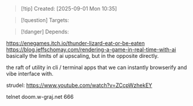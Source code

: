 
>[!tip] Created: [2025-09-01 Mon 10:35]

>[!question] Targets: 

>[!danger] Depends: 

https://enegames.itch.io/thunder-lizard-eat-or-be-eaten
https://blog.jeffschomay.com/rendering-a-game-in-real-time-with-ai
basically the limits of ai upscaling, but in the opposite directly.

the raft of utility in cli / terminal apps that we can instantly browserify and vibe interface with.

strudel: https://www.youtube.com/watch?v=ZCcpWzhekEY

telnet doom.w-graj.net 666

